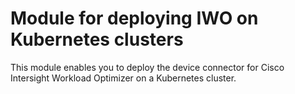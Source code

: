 # Module for deploying IWO on Kubernetes clusters

This module enables you to deploy the device connector for Cisco Intersight Workload Optimizer on a Kubernetes cluster.
